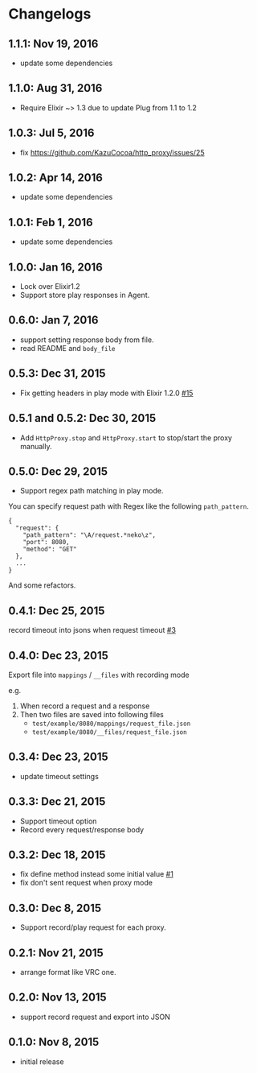 # Changelogs
## 1.1.1: Nov 19, 2016
- update some dependencies

## 1.1.0: Aug 31, 2016
- Require Elixir ~> 1.3 due to update Plug from 1.1 to 1.2

## 1.0.3: Jul 5, 2016
- fix https://github.com/KazuCocoa/http_proxy/issues/25

## 1.0.2: Apr 14, 2016
- update some dependencies

## 1.0.1: Feb 1, 2016
- update some dependencies

## 1.0.0: Jan 16, 2016
- Lock over Elixir1.2
- Support store play responses in Agent.

## 0.6.0: Jan 7, 2016
- support setting response body from file.
- read README and `body_file`

## 0.5.3: Dec 31, 2015
- Fix getting headers in play mode with Elixir 1.2.0 [#15](https://github.com/KazuCocoa/http_proxy/issues/15)

## 0.5.1 and 0.5.2: Dec 30, 2015
- Add `HttpProxy.stop` and `HttpProxy.start` to stop/start the proxy manually.

## 0.5.0: Dec 29, 2015
- Support regex path matching in play mode.

You can specify request path with Regex like the following `path_pattern`.

```
{
  "request": {
    "path_pattern": "\A/request.*neko\z",
    "port": 8080,
    "method": "GET"
  },
  ...
}
```

And some refactors.

## 0.4.1: Dec 25, 2015
record timeout into jsons when request timeout [#3](https://github.com/KazuCocoa/http_proxy/issues/3)

## 0.4.0: Dec 23, 2015
Export file into `mappings` / `__files` with recording mode

e.g.

1. When record a request and a response
2. Then two files are saved into following files
    - `test/example/8080/mappings/request_file.json`
    - `test/example/8080/__files/request_file.json`

## 0.3.4: Dec 23, 2015
- update timeout settings

## 0.3.3: Dec 21, 2015
- Support timeout option
- Record every request/response body

## 0.3.2: Dec 18, 2015
- fix define method instead some initial value [#1](https://github.com/KazuCocoa/http_proxy/issues/1)
- fix don't sent request when proxy mode

## 0.3.0: Dec 8, 2015
- Support record/play request for each proxy.

## 0.2.1: Nov 21, 2015
- arrange format like VRC one.

## 0.2.0: Nov 13, 2015
- support record request and export into JSON

## 0.1.0: Nov 8, 2015
- initial release
